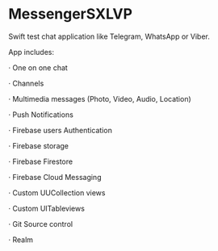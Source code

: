 # MessengerSXLVP

Swift test chat application like Telegram, WhatsApp or Viber.

App includes:

· One on one chat

· Channels

· Multimedia messages (Photo, Video, Audio, Location)

· Push Notifications

· Firebase users Authentication

· Firebase storage

· Firebase Firestore

· Firebase Cloud Messaging

· Custom UUCollection views

· Custom UITableviews

· Git Source control

· Realm
